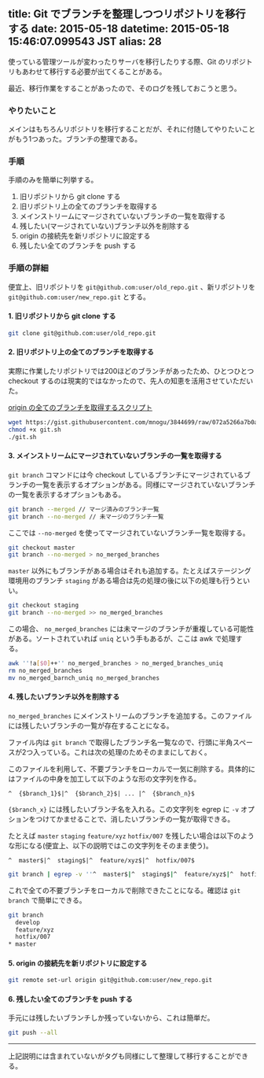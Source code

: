 title: Git でブランチを整理しつつリポジトリを移行する
date: 2015-05-18
datetime: 2015-05-18 15:46:07.099543 JST
alias: 28
---
使っている管理ツールが変わったりサーバを移行したりする際、Git のリポジトリもあわせて移行する必要が出てくることがある。

最近、移行作業をすることがあったので、そのログを残しておこうと思う。

### やりたいこと

メインはもちろんリポジトリを移行することだが、それに付随してやりたいことがもう1つあった。ブランチの整理である。

### 手順

手順のみを簡単に列挙する。

1. 旧リポジトリから git clone する
1. 旧リポジトリ上の全てのブランチを取得する
1. メインストリームにマージされていないブランチの一覧を取得する
1. 残したい(マージされていない)ブランチ以外を削除する
1. origin の接続先を新リポジトリに設定する
1. 残したい全てのブランチを push する

### 手順の詳細

便宜上、旧リポジトリを `git@github.com:user/old_repo.git` 、新リポジトリを `git@github.com:user/new_repo.git` とする。

#### 1. 旧リポジトリから git clone する

```sh
git clone git@github.com:user/old_repo.git
```

#### 2. 旧リポジトリ上の全てのブランチを取得する

実際に作業したリポジトリでは200ほどのブランチがあったため、ひとつひとつ checkout するのは現実的ではなかったので、先人の知恵を活用させていただいた。

[origin の全てのブランチを取得するスクリプト](https://gist.github.com/mnogu/3844699)

```sh
wget https://gist.githubusercontent.com/mnogu/3844699/raw/072a5266a7b0a3d9a1e6d5d1d02478041c802dc4/git.sh
chmod +x git.sh
./git.sh
```

#### 3. メインストリームにマージされていないブランチの一覧を取得する

`git branch` コマンドには今 checkout しているブランチにマージされているブランチの一覧を表示するオプションがある。同様にマージされていないブランチの一覧を表示するオプションもある。

```sh
git branch --merged // マージ済みのブランチ一覧
git branch --no-merged // 未マージのブランチ一覧
```

ここでは `--no-merged` を使ってマージされていないブランチ一覧を取得する。

```sh
git checkout master
git branch --no-merged > no_merged_branches
```

`master` 以外にもブランチがある場合はそれも追加する。たとえばステージング環境用のブランチ `staging` がある場合は先の処理の後に以下の処理も行うといい。

```sh
git checkout staging
git branch --no-merged >> no_merged_branches
```

この場合、 `no_merged_branches` には未マージのブランチが重複している可能性がある。ソートされていれば `uniq` という手もあるが、ここは awk で処理する。

```sh
awk ''!a[$0]++'' no_merged_branches > no_merged_branches_uniq
rm no_merged_branches
mv no_merged_barnch_uniq no_merged_branches
```

#### 4. 残したいブランチ以外を削除する

`no_merged_branches` にメインストリームのブランチを追加する。このファイルには残したいブランチの一覧が存在することになる。

ファイル内は `git branch` で取得したブランチ名一覧なので、行頭に半角スペースが2つ入っている。これは次の処理のためそのままにしておく。

このファイルを利用して、不要ブランチをローカルで一気に削除する。具体的にはファイルの中身を加工して以下のような形の文字列を作る。

`^  {$branch_1}$|^  {$branch_2}$| ... |^  {$branch_n}$`

`{$branch_x}` には残したいブランチ名を入れる。この文字列を egrep に `-v` オプションをつけてかませることで、消したいブランチの一覧が取得できる。

たとえば `master` `staging` `feature/xyz` `hotfix/007` を残したい場合は以下のような形になる(便宜上、以下の説明ではこの文字列をそのまま使う)。

`^  master$|^  staging$|^  feature/xyz$|^  hotfix/007$`

```sh
git branch | egrep -v ''^  master$|^  staging$|^  feature/xyz$|^  hotfix/007$'' | xargs git branch -D
```

これで全ての不要ブランチをローカルで削除できたことになる。確認は `git branch` で簡単にできる。

```sh
git branch
  develop
  feature/xyz
  hotfix/007
* master
```

#### 5. origin の接続先を新リポジトリに設定する

```sh
git remote set-url origin git@github.com:user/new_repo.git
```

#### 6. 残したい全てのブランチを push する

手元には残したいブランチしか残っていないから、これは簡単だ。

```sh
git push --all
```

----

上記説明には含まれていないがタグも同様にして整理して移行することができる。

